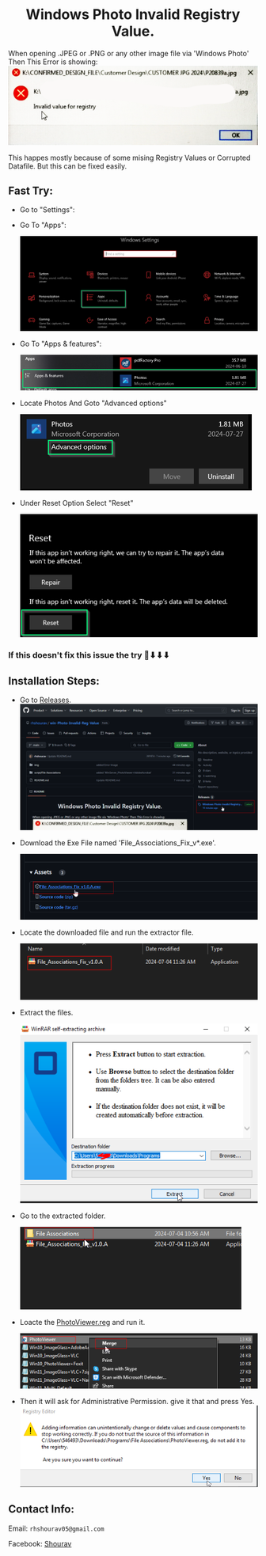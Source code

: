 <h1 align="center"> Windows Photo Invalid Registry Value.</h1>

When opening .JPEG or .PNG or any other image file via 'Windows Photo' Then This Error is showing:
<img src="https://github.com/rhshourav/win-Photo-Invalid-Reg-Value/blob/main/img/img_1.png">

This happes mostly because of some mising Registry Values or Corrupted Datafile. But this can be fixed easily.
## Fast Try:
 - Go to "Settings": 
 - Go To "Apps":

   <img src="https://github.com/rhshourav/win-Photo-Invalid-Reg-Value/blob/main/img/s1.png">

 - Go To "Apps & features":

   <img src="https://github.com/rhshourav/win-Photo-Invalid-Reg-Value/blob/main/img/s2.png">

 - Locate Photos And Goto "Advanced options"

   <img src="https://github.com/rhshourav/win-Photo-Invalid-Reg-Value/blob/main/img/s3.png">

 - Under Reset Option Select "Reset"

   <img src="https://github.com/rhshourav/win-Photo-Invalid-Reg-Value/blob/main/img/s4.png">

### If this doesn't fix this issue the try 🔻⬇⬇⬇
 
## Installation Steps:
  - Go to [Releases](https://github.com/rhshourav/win-Photo-Invalid-Reg-Value/releases).<img src="https://github.com/rhshourav/win-Photo-Invalid-Reg-Value/blob/main/img/img_2.png">
   
  - Download the Exe File named 'File_Associations_Fix_v*.exe'.
  
    <img src="https://github.com/rhshourav/win-Photo-Invalid-Reg-Value/blob/main/img/img_3.png">
    
  - Locate the downloaded file and run the extractor file.

    <img src="https://github.com/rhshourav/win-Photo-Invalid-Reg-Value/blob/main/img/img_4.png">
    
  - Extract the files.
  
    <img src="https://github.com/rhshourav/win-Photo-Invalid-Reg-Value/blob/main/img/img_5.png">
    
  - Go to the extracted folder.
  
    <img src="https://github.com/rhshourav/win-Photo-Invalid-Reg-Value/blob/main/img/img_6.png">
    
  - Loacte the [PhotoViewer.reg](https://raw.githubusercontent.com/rhshourav/win-Photo-Invalid-Reg-Value/main/script/File%20Associations/PhotoViewer.reg) and run it.
    
    <img src="https://github.com/rhshourav/win-Photo-Invalid-Reg-Value/blob/main/img/img_7.png">
    
  -  Then it will ask for Administrative Permission. give it that and press Yes. <img src="https://github.com/rhshourav/win-Photo-Invalid-Reg-Value/blob/main/img/img_8.png">



## Contact Info:

Email: ```rhshourav05@gmail.com```

Facebook: [Shourav](facbook.com/lostboyguru)



